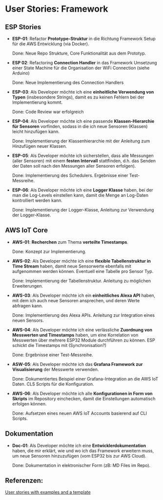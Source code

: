 # User Stories: Framework

## ESP Stories
* **ESP-01**: Refactor **Prototype-Struktur** in die Richtung Framework Setup für die AWS Entwicklung (via Docker).

    Done: Neue Repo Strukture, Core Funktionalität aus dem Prototyp.

* **ESP 02**: Refactoring **Connection Handler** in das Framework Umsetzung einer State Machine für die Organisation 
  der WiFi Connection (siehe Arduino)

  Done: Neue Implementierung des Connection Handlers  

* **ESP-03**: Als Developer möchte ich eine **einheitliche Verwendung von Typen** (insbesondere Strings), damit es zu keinen Fehlern bei der Implementierung kommt.
  
  Done: Code Review war erfolgreich

* **ESP-04**: Als Developer möchte ich eine passende **Klassen-Hierarchie für Sensoren** vorfinden, sodass in die ich neue Sensoren (Klassen) leicht hinzufügen kann.

  Done: Implementierung der Klassenhierarchie mit der Anleitung zum Hinzufügen neuer Klassen.

* **ESP-05**: Als Developer möchte ich sicherstellen, dass alle Messungen (aller Sensoren) mit einem **festen Intervall** stattfinden, d.h. das Senden der Daten soll nach den Messungen aller Sensoren erfolgen).

  Done: Implementierung des Schedulers. Ergebnisse einer Test-Messreihe.

* **ESP-06**: Als Developer möchte ich eine **Logger Klasse** haben, bei der man die Log-Levels einstellen kann, damit die Menge an Log-Daten kontrolliert werden kann.

  Done: Implementierung der Logger-Klasse, Anleitung zur Verwendung der Logger-Klasse.



## AWS IoT Core

* **AWS-01**: **Recherchen** zum Thema **verteilte Timestamps**.

  Done: Konzept zur Implementierung.

* **AWS-02**: Als Developer möchte ich eine **flexible Tabellenstruktur in Time Stream** haben, damit neue Sensorwerte ebenfalls mit aufgenommen werden können. Eventuell eine Tabelle pro Sensor Typ.

  Done: Implementierung der Tabellenstruktur. Anleitung zu möglichen Erweiterungen.

* **AWS-03**: Als Developer möchte ich ein **einheitliches Alexa API** haben, mit dem ich auch neue Sensoren ansprechen, und deren Werte abfragen kann.

  Done: Implementierung des Alexa APIs. Anleitung zur Integration eines neuen Sensors.

* **AWS-04**: Als Developer möchte ich eine verlässliche **Zuordnung von Messwerten und Timestamps** haben, um eine Korrelation von Messwerten über mehrere ESP32 Module durchführen zu können. ESP schickt die Timestamps mit (Synchronisation?)

  Done: Ergebnisse einer Test-Messreihe.

* **ASW-05**: Als Developer möchte ich das **Grafana Framework zur Visualisierung** der Messwerte verwenden.

  Done: Dokumentiertes Beispiel einer Grafana-Integration an die AWS IoT Daten. CLS Scripts für die Konfiguration.

* **AWS-06**: Als Developer möchte ich alle **Konfigurationen in Form von Skripts** im Repository einchecken, damit die Einstellungen automatisch erfolgen können.

  Done: Aufsetzen eines neuen AWS IoT Accounts basierend auf CLI Scripts.


## Dokumentation

* **Doc-01**: Als Developer möchte ich eine **Entwicklerdokumentation** haben, die mir erklärt, wie und wo ich das Framework erweitern muss, um neue Sensoren hinzuzufügen (vom ESP32 bis zur AWS Cloud).

  Done: Dokumentation in elektronischer Form (zB: MD Files im Repo).

## Referenzen:
[User stories with examples and a template](https://www.atlassian.com/agile/project-management/user-stories)
